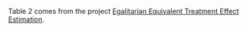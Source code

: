 Table 2 comes from the project [Egalitarian Equivalent Treatment Effect Estimation](https://osf.io/ey3b8/).